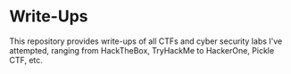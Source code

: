 # Write-Ups

This repository provides write-ups of all CTFs and cyber security labs I've attempted, ranging from HackTheBox, TryHackMe to HackerOne, Pickle CTF, etc.
